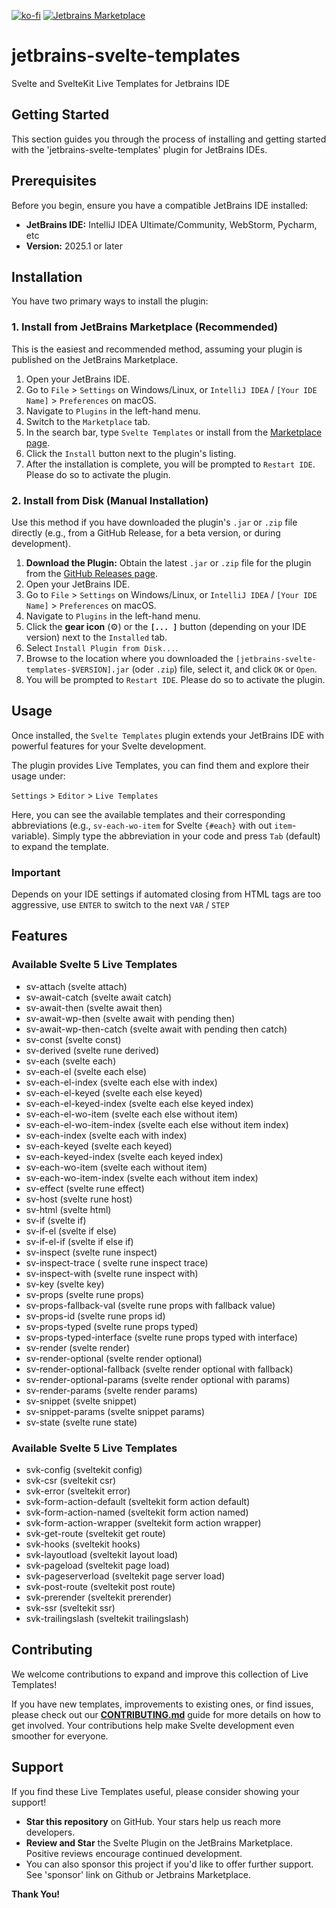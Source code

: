 [![ko-fi](https://ko-fi.com/img/githubbutton_sm.svg)](https://ko-fi.com/rubensprengel)
[![Jetbrains Marketplace](https://img.shields.io/jetbrains/plugin/v/28046?style=for-the-badge&label=Jetbrains%20Marketplace)](https://plugins.jetbrains.com/plugin/28046-svelte-templates)

# jetbrains-svelte-templates

Svelte and SvelteKit Live Templates for Jetbrains IDE

## Getting Started

This section guides you through the process of installing and getting started with the 'jetbrains-svelte-templates'
plugin for JetBrains IDEs.

## Prerequisites

Before you begin, ensure you have a compatible JetBrains IDE installed:

* **JetBrains IDE:** IntelliJ IDEA Ultimate/Community, WebStorm, Pycharm, etc
* **Version:** 2025.1 or later

## Installation

You have two primary ways to install the plugin:

### 1. Install from JetBrains Marketplace (Recommended)

This is the easiest and recommended method, assuming your plugin is published on the JetBrains Marketplace.

1. Open your JetBrains IDE.
2. Go to `File` > `Settings` on Windows/Linux, or `IntelliJ IDEA` / `[Your IDE Name]` > `Preferences` on macOS.
3. Navigate to `Plugins` in the left-hand menu.
4. Switch to the `Marketplace` tab.
5. In the search bar, type `Svelte Templates` or install from
   the [Marketplace page](https://plugins.jetbrains.com/plugin/28046-svelte-templates).
6. Click the `Install` button next to the plugin's listing.
7. After the installation is complete, you will be prompted to `Restart IDE`. Please do so to activate the plugin.

### 2. Install from Disk (Manual Installation)

Use this method if you have downloaded the plugin's `.jar` or `.zip` file directly (e.g., from a GitHub Release, for a
beta version, or during development).

1. **Download the Plugin:** Obtain the latest `.jar` or `.zip` file for the plugin from
   the [GitHub Releases page](https://github.com/ruben-sprengel/jetbrains-svelte-templates/releases).
2. Open your JetBrains IDE.
3. Go to `File` > `Settings` on Windows/Linux, or `IntelliJ IDEA` / `[Your IDE Name]` > `Preferences` on macOS.
4. Navigate to `Plugins` in the left-hand menu.
5. Click the **gear icon** (⚙️) or the **`[... ]`** button (depending on your IDE version) next to the `Installed` tab.
6. Select `Install Plugin from Disk...`.
7. Browse to the location where you downloaded the `[jetbrains-svelte-templates-$VERSION].jar` (oder `.zip`) file,
   select it, and click `OK` or `Open`.
8. You will be prompted to `Restart IDE`. Please do so to activate the plugin.

## Usage

Once installed, the `Svelte Templates` plugin extends your JetBrains IDE with powerful features for your Svelte
development.

The plugin provides Live Templates, you can find them and explore their usage under:

`Settings` > `Editor` > `Live Templates`

Here, you can see the available templates and their corresponding abbreviations (e.g., `sv-each-wo-item` for Svelte
`{#each}` with out `item`-variable). Simply type the abbreviation in your code and press `Tab` (default) to expand the
template.

### Important

Depends on your IDE settings if automated closing from HTML tags are too aggressive, use `ENTER` to switch to the next
`VAR` / `STEP`

## Features

### Available Svelte 5 Live Templates

- sv-attach (svelte attach)
- sv-await-catch (svelte await catch)
- sv-await-then (svelte await then)
- sv-await-wp-then (svelte await with pending then)
- sv-await-wp-then-catch (svelte await with pending then catch)
- sv-const (svelte const)
- sv-derived (svelte rune derived)
- sv-each (svelte each)
- sv-each-el (svelte each else)
- sv-each-el-index (svelte each else with index)
- sv-each-el-keyed (svelte each else keyed)
- sv-each-el-keyed-index (svelte each else keyed index)
- sv-each-el-wo-item (svelte each else without item)
- sv-each-el-wo-item-index (svelte each else without item index)
- sv-each-index (svelte each with index)
- sv-each-keyed (svelte each keyed)
- sv-each-keyed-index (svelte each keyed index)
- sv-each-wo-item (svelte each without item)
- sv-each-wo-item-index (svelte each without item index)
- sv-effect (svelte rune effect)
- sv-host (svelte rune host)
- sv-html (svelte html)
- sv-if (svelte if)
- sv-if-el (svelte if else)
- sv-if-el-if (svelte if else if)
- sv-inspect (svelte rune inspect)
- sv-inspect-trace ( svelte rune inspect trace)
- sv-inspect-with (svelte rune inspect with)
- sv-key (svelte key)
- sv-props (svelte rune props)
- sv-props-fallback-val (svelte rune props with fallback value)
- sv-props-id (svelte rune props id)
- sv-props-typed (svelte rune props typed)
- sv-props-typed-interface (svelte rune props typed with interface)
- sv-render (svelte render)
- sv-render-optional (svelte render optional)
- sv-render-optional-fallback (svelte render optional with fallback)
- sv-render-optional-params (svelte render optional with params)
- sv-render-params (svelte render params)
- sv-snippet (svelte snippet)
- sv-snippet-params (svelte snippet params)
- sv-state (svelte rune state)

### Available Svelte 5 Live Templates

- svk-config (sveltekit config)
- svk-csr (sveltekit csr)
- svk-error (sveltekit error)
- svk-form-action-default (sveltekit form action default)
- svk-form-action-named (sveltekit form action named)
- svk-form-action-wrapper (sveltekit form action wrapper)
- svk-get-route (sveltekit get route)
- svk-hooks (sveltekit hooks)
- svk-layoutload (sveltekit layout load)
- svk-pageload (sveltekit page load)
- svk-pageserverload (sveltekit page server load)
- svk-post-route (sveltekit post route)
- svk-prerender (sveltekit prerender)
- svk-ssr (sveltekit ssr)
- svk-trailingslash (sveltekit trailingslash)

## Contributing

We welcome contributions to expand and improve this collection of Live Templates!

If you have new templates, improvements to existing ones, or find issues, please check out our **[CONTRIBUTING.md](CONTRIBUTING.md)** guide for more details on how to get involved. Your contributions help make Svelte development even smoother for everyone.

## Support

If you find these Live Templates useful, please consider showing your support!

* **Star this repository** on GitHub. Your stars help us reach more developers.
* **Review and Star** the Svelte Plugin on the JetBrains Marketplace. Positive reviews encourage continued development.
* You can also sponsor this project if you'd like to offer further support. See 'sponsor' link on Github or Jetbrains Marketplace.

 **Thank You!**
